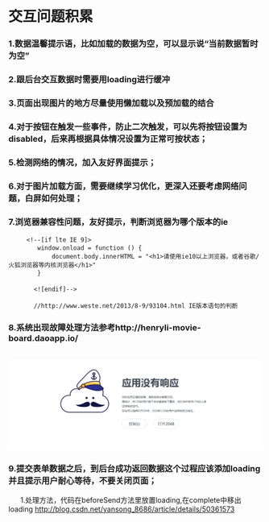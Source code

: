 # 交互问题积累
### 1.数据温馨提示语，比如加载的数据为空，可以显示说“当前数据暂时为空”
### 2.跟后台交互数据时需要用loading进行缓冲
### 3.页面出现图片的地方尽量使用懒加载以及预加载的结合
### 4.对于按钮在触发一些事件，防止二次触发，可以先将按钮设置为disabled，后来再根据具体情况设置为正常可按状态；
### 5.检测网络的情况，加入友好界面提示；
### 6.对于图片加载方面，需要继续学习优化，更深入还要考虑网络问题，白屏如何处理；
### 7.浏览器兼容性问题，友好提示，判断浏览器为哪个版本的ie
         <!--[if lte IE 9]>
            window.onload = function () {
                document.body.innerHTML = "<h1>请使用ie10以上浏览器，或者谷歌/火狐浏览器等内核浏览器</h1>"
            }
          
           <![endif]-->
           
           //http://www.weste.net/2013/8-9/93104.html IE版本语句的判断
         
         
### 8.系统出现故障处理方法参考http://henryli-movie-board.daoapp.io/
      ![截图](https://github.com/nobrokenboy/Micro-Interaction/blob/master/QQ%E6%88%AA%E5%9B%BE20170725150313.png)
      
### 9.提交表单数据之后，到后台成功返回数据这个过程应该添加loading并且提示用户耐心等待，不要关闭页面；
       1.处理方法，代码在beforeSend方法里放置loading,在complete中移出loading
       http://blog.csdn.net/yansong_8686/article/details/50361573

      


         
           
